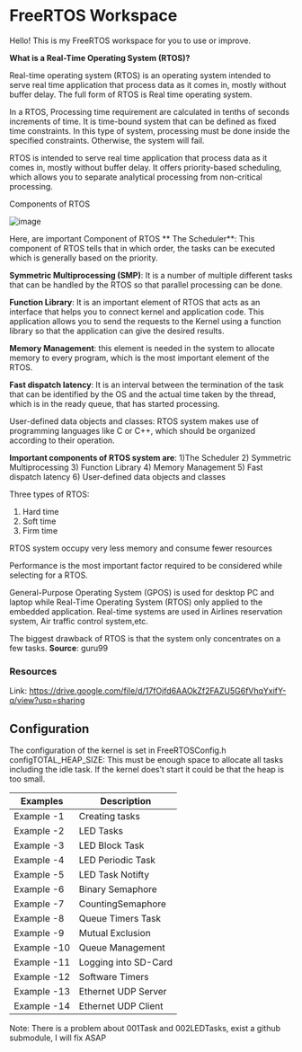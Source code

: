# FreeRTOS Workspace
Hello! This is my FreeRTOS workspace for you to use or improve.

**What is a Real-Time Operating System (RTOS)?**

Real-time operating system (RTOS) is an operating system intended to serve real time application that process data as it comes in, mostly without buffer delay. The full form of RTOS is Real time operating system.

In a RTOS, Processing time requirement are calculated in tenths of seconds increments of time. It is time-bound system that can be defined as fixed time constraints. In this type of system, processing must be done inside the specified constraints. Otherwise, the system will fail.

RTOS is intended to serve real time application that process data as it comes in, mostly without buffer delay.
It offers priority-based scheduling, which allows you to separate analytical processing from non-critical processing.

Components of RTOS

![image](https://user-images.githubusercontent.com/43001724/170870949-2064a6ca-ee6b-4592-8360-1c4a0339f5cc.png)

Here, are important Component of RTOS
**
The Scheduler**: This component of RTOS tells that in which order, the tasks can be executed which is generally based on the priority.

**Symmetric Multiprocessing (SMP)**: It is a number of multiple different tasks that can be handled by the RTOS so that parallel processing can be done.

**Function Library**: It is an important element of RTOS that acts as an interface that helps you to connect kernel and application code. This application allows you to send the requests to the Kernel using a function library so that the application can give the desired results.

**Memory Management**: this element is needed in the system to allocate memory to every program, which is the most important element of the RTOS.

**Fast dispatch latency**: It is an interval between the termination of the task that can be identified by the OS and the actual time taken by the thread, which is in the ready queue, that has started processing.

User-defined data objects and classes: RTOS system makes use of programming languages like C or C++, which should be organized according to their operation.

**Important components of RTOS system are**: 
1)The Scheduler
2) Symmetric Multiprocessing
3) Function Library
4) Memory Management
5) Fast dispatch latency
6) User-defined data objects and classes

Three types of RTOS:
1) Hard time 
2) Soft time
3) Firm time

RTOS system occupy very less memory and consume fewer resources

Performance is the most important factor required to be considered while selecting for a RTOS.

General-Purpose Operating System (GPOS) is used for desktop PC and laptop while Real-Time Operating System (RTOS) only applied to the embedded application.
Real-time systems are used in Airlines reservation system, Air traffic control system,etc.

The biggest drawback of RTOS is that the system only concentrates on a few tasks.
**Source**: guru99


### Resources
Link: https://drive.google.com/file/d/17fOjfd6AAOkZf2FAZU5G6fVhqYxifY-q/view?usp=sharing


## Configuration
The configuration of the kernel is set in FreeRTOSConfig.h
configTOTAL_HEAP_SIZE: This must be enough space to allocate all tasks including the idle task. If the kernel does’t start it could be that the heap is too small.

| Examples      | Description           |
| ------------- | ----------------------|
| Example -1    | Creating tasks        |   
| Example -2    | LED Tasks             |
| Example -3    | LED Block Task        |
| Example -4    | LED Periodic Task     |
| Example -5    | LED Task Notifty      |
| Example -6    | Binary Semaphore      |
| Example -7    | CountingSemaphore     |
| Example -8    | Queue Timers Task     |
| Example -9    | Mutual Exclusion      |
| Example -10   | Queue Management      |
| Example -11   | Logging into SD-Card  |
| Example -12   | Software Timers       |
| Example -13   | Ethernet UDP Server   |
| Example -14   | Ethernet UDP Client   |


Note: There is a problem about 001Task and 002LEDTasks, exist a github submodule, I will fix ASAP





